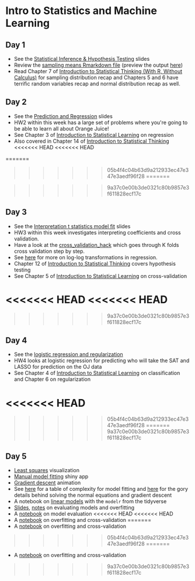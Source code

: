 # Intro to Statistics and Machine Learning

## Day 1
  * See the [Statistical Inference & Hypothesis Testing](Statistics%201.pptx) slides
  * Review the [sampling means Rmarkdown file](sampling%20means%20HW.Rmd) (preview the output [here](http://htmlpreview.github.io/?https://github.com/msr-ds3/coursework/blob/master/week2/sampling_means_HW.html))
  * Read Chapter 7 of [Introduction to Statistical Thinking (With R, Without Calculus)](http://pluto.huji.ac.il/~msby/StatThink/) for sampling distribution recap and Chapters 5 and 6 have terrific random variables recap and normal distribution recap as well.

<!--
  * Check out Chapters 7, 8, and 9 of [Introduction to Statistical Thinking (With R, Without Calculus)](http://pluto.huji.ac.il/~msby/StatThink/)
-->

## Day 2
  * See the [Prediction and Regression](Prediction%20and%20Regression.pptx) slides
  * HW2 within this week has a large set of problems where you're going to be able to learn all about Orange Juice!
  * See Chapter 3 of [Introduction to Statistical Learning](http://www-bcf.usc.edu/~gareth/ISL/) on regression
  * Also covered in Chapter 14 of [Introduction to Statistical Thinking](http://pluto.huji.ac.il/~msby/StatThink/)
<<<<<<< HEAD
<<<<<<< HEAD

=======
  
>>>>>>> 05b4f4c04b63d9a212933ec47e347e3aedf96f28
=======

>>>>>>> 9a37c0e00b3de0321c80b9857e3f611828ecf17c
## Day 3
  * See the [Interpretation t statistics model fit](Interpretation%20t%20statistics%20model%20fit.pptx) slides
  * HW3 within this week investigates interpreting coefficients and cross validation.
  * Have a look at the [cross_validation_hack](cross_validation_hack.Rmd) which goes through K folds cross validation step by step.
  * See [here](http://home.wlu.edu/~gusej/econ398/notes/logRegressions.pdf) for more on log-log transformations in regression.
  * Chapter 12 of [Introduction to Statistical Thinking](http://pluto.huji.ac.il/~msby/StatThink/) covers hypothesis testing
  * See Chapter 5 of [Introduction to Statistical Learning](http://www-bcf.usc.edu/~gareth/ISL/) on cross-validation

<<<<<<< HEAD
<<<<<<< HEAD
=======
>>>>>>> 9a37c0e00b3de0321c80b9857e3f611828ecf17c
## Day 4
  * See the [logistic regression and regularization](logit.pptx)
  * HW4 looks at logistic regression for predicting who will take the SAT and LASSO for prediction on the OJ data
  * See Chapter 4 of [Introduction to Statistical Learning](http://www-bcf.usc.edu/~gareth/ISL/) on classification and Chapter 6 on regularization

<<<<<<< HEAD
=======
>>>>>>> 05b4f4c04b63d9a212933ec47e347e3aedf96f28
=======
>>>>>>> 9a37c0e00b3de0321c80b9857e3f611828ecf17c
## Day 5
  * [Least squares](http://students.brown.edu/seeing-theory/regression/index.html#first) visualization
  * [Manual model fitting](https://jmhmsr.shinyapps.io/modelfit/) shiny app
  * [Gradient descent](http://htmlpreview.github.io/?https://github.com/jhofman/msd2017/blob/master/lectures/lecture_6/gradient_descent.html) animation
  * See [here](http://modelingsocialdata.org/lectures/2017/02/24/lecture-6-regression-1.html) for a table of complexity for model fitting and [here](https://github.com/jhofman/msd2017-notes/blob/master/lecture_6/lecture_6.pdf) for the gory details behind solving the normal equations and gradient descent
  * A notebook on [linear models](https://github.com/msr-ds3/coursework/blob/master/week2/linear_models.ipynb) with the `modelr` from the tidyverse
  * [Slides](https://www.slideshare.net/jakehofman/modeling-social-data-lecture-7-model-complexity-and-generalization), [notes](https://github.com/jhofman/msd2017-notes/blob/master/lecture_7/lecture_7.pdf) on evaluating models and overfitting
  * A [notebook](model_evaluation.ipynb) on model evaluation
<<<<<<< HEAD
<<<<<<< HEAD
  * A [notebook](complexity_control.ipynb) on overfitting and cross-validation
=======
  * A [notebook](complexity_control.ipynb) on overfitting and cross-validation
>>>>>>> 05b4f4c04b63d9a212933ec47e347e3aedf96f28
=======
  * A [notebook](complexity_control.ipynb) on overfitting and cross-validation
>>>>>>> 9a37c0e00b3de0321c80b9857e3f611828ecf17c
